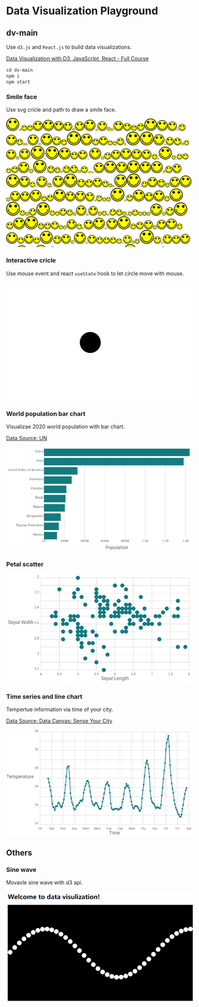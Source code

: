 # Data Visualization Playground

## dv-main

Use `d3.js` and `React.js` to build data visualizations.

[Data Visualization with D3, JavaScript, React - Full Course](https://www.youtube.com/watch?v=2LhoCfjm8R4&t=12467s)

```
cd dv-main
npm i
npm start
```

### Smile face

Use svg cricle and path to draw a smile face.

![Smile Face](./assets/smile-face.png)

### Interactive cricle

Use mouse event and react `useState` hook to let circle move with mouse.

![Interactive](./assets/interactive.png)

### World population bar chart

Visualizae 2020 world population with bar chart.

[Data Source: UN]()

![Bar Chart](./assets/bar.png)

### Petal scatter

![Scatter](./assets/scatter.png)

### Time series and line chart

Tempertue information via time of your city.

[Data Source: Data Canvas: Sense Your City](https://grayarea.org/initiative/data-canvas-sense-your-city/)

![Line Chart](./assets/line.png)

## Others

### Sine wave

Movavle sine wave with d3 api.

![Sine Wave](./assets/sine-wave.png)